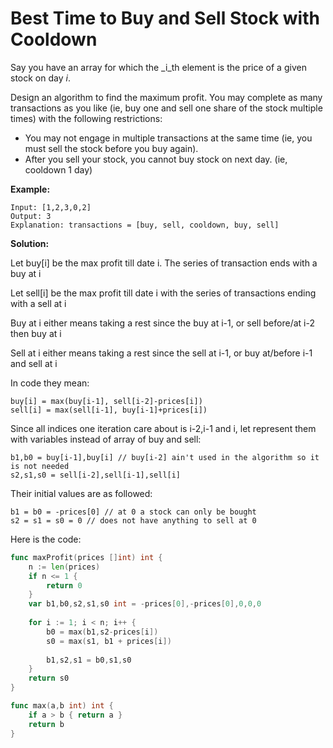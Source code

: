 
# Best Time to Buy and Sell Stock with Cooldown
Say you have an array for which the  _i_th  element is the price of a given stock on day  _i_.

Design an algorithm to find the maximum profit. You may complete as many transactions as you like (ie, buy one and sell one share of the stock multiple times) with the following restrictions:

-   You may not engage in multiple transactions at the same time (ie, you must sell the stock before you buy again).
-   After you sell your stock, you cannot buy stock on next day. (ie, cooldown 1 day)

**Example:**

	Input: [1,2,3,0,2]
	Output: 3 
	Explanation: transactions = [buy, sell, cooldown, buy, sell]

**Solution:**

Let buy[i] be the max profit till date i. The series of transaction ends with a buy at i

Let sell[i] be the max profit till date i with the series of transactions ending with a sell at i

Buy at i either means taking a rest since the buy at i-1, or sell before/at i-2 then buy at i

Sell at i either means taking a rest since the sell at i-1, or buy at/before i-1 and sell at i

In code they mean:

```
buy[i] = max(buy[i-1], sell[i-2]-prices[i])
sell[i] = max(sell[i-1], buy[i-1]+prices[i])
```

Since all indices one iteration care about is i-2,i-1 and i, let represent them with variables instead of array of buy and sell:
```
b1,b0 = buy[i-1],buy[i] // buy[i-2] ain't used in the algorithm so it is not needed
s2,s1,s0 = sell[i-2],sell[i-1],sell[i]
```

Their initial values are as followed:

```
b1 = b0 = -prices[0] // at 0 a stock can only be bought
s2 = s1 = s0 = 0 // does not have anything to sell at 0
```

Here is the code:

```go
func maxProfit(prices []int) int {
    n := len(prices)
    if n <= 1 {
        return 0
    }
    var b1,b0,s2,s1,s0 int = -prices[0],-prices[0],0,0,0
    
    for i := 1; i < n; i++ {
        b0 = max(b1,s2-prices[i])
        s0 = max(s1, b1 + prices[i])
        
        b1,s2,s1 = b0,s1,s0
    }
    return s0
}

func max(a,b int) int {
    if a > b { return a }
    return b
}
```